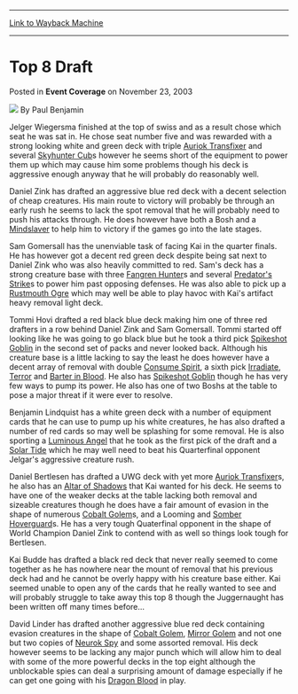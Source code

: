 
---
[Link to Wayback Machine](https://web.archive.org/web/20171031065520/https://magic.wizards.com/en/articles/archive/event-coverage/top-8-draft-2003-11-23)

[_metadata_:author]:- "Paul Benjamin"
[_metadata_:description]:- "Jelger Wiegersma finished at the top of swiss and as a result chose which seat he was sat in. He chose seat number five and was rewarded with a strong looking white and green deck with triple Auriok Transfixer and several Skyhunter Cubs however he seems short of the equipment to power them up which may cause him some problems though his deck is aggressive enough anyway that he will probably do reasonably well."
[_metadata_:generator]:- "Drupal 7 (http://drupal.org)"
[_metadata_:node]:- "775216"
[_metadata_:publish_date]:- "2003-11-23"
[_metadata_:source]:- "div-main-content"
[_metadata_:title]:- "Top 8 Draft"
[_metadata_:wayback_capture_timestamp]:- "2017-10-31 06:55:20"
[_metadata_:wayback_raw_url]:- "https://web.archive.org/web/20171031065520id_/https://magic.wizards.com/en/articles/archive/event-coverage/top-8-draft-2003-11-23"
[_metadata_:wayback_url]:- "https://magic.wizards.com/en/articles/archive/event-coverage/top-8-draft-2003-11-23"
---


Top 8 Draft
===========



 Posted in **Event Coverage**
 on November 23, 2003 






![](https://media.magic.wizards.com/styles/auth_small/public/generic-avatar-150_617.png)
By Paul Benjamin











Jelger Wiegersma finished at the top of swiss and as a result chose which seat he was sat in. He chose seat number five and was rewarded with a strong looking white and green deck with triple [Auriok Transfixer](http://gatherer.wizards.com/Pages/Card/Details.aspx?name=Auriok+Transfixer) and several [Skyhunter Cub](http://gatherer.wizards.com/Pages/Card/Details.aspx?name=Skyhunter+Cub)s however he seems short of the equipment to power them up which may cause him some problems though his deck is aggressive enough anyway that he will probably do reasonably well. 

Daniel Zink has drafted an aggressive blue red deck with a decent selection of cheap creatures. His main route to victory will probably be through an early rush he seems to lack the spot removal that he will probably need to push his attacks through. He does however have both a Bosh and a [Mindslaver](http://gatherer.wizards.com/Pages/Card/Details.aspx?name=Mindslaver) to help him to victory if the games go into the late stages.

Sam Gomersall has the unenviable task of facing Kai in the quarter finals. He has however got a decent red green deck despite being sat next to Daniel Zink who was also heavily committed to red. Sam's deck has a strong creature base with three [Fangren Hunter](http://gatherer.wizards.com/Pages/Card/Details.aspx?name=Fangren+Hunter)s and several [Predator's Strike](http://gatherer.wizards.com/Pages/Card/Details.aspx?name=Predator%27s+Strike)s to power him past opposing defenses. He was also able to pick up a [Rustmouth Ogre](http://gatherer.wizards.com/Pages/Card/Details.aspx?name=Rustmouth+Ogre) which may well be able to play havoc with Kai's artifact heavy removal light deck. 

Tommi Hovi drafted a red black blue deck making him one of three red drafters in a row behind Daniel Zink and Sam Gomersall. Tommi started off looking like he was going to go black blue but he took a third pick [Spikeshot Goblin](http://gatherer.wizards.com/Pages/Card/Details.aspx?name=Spikeshot+Goblin) in the second set of packs and never looked back. Although his creature base is a little lacking to say the least he does however have a decent array of removal with double [Consume Spirit](http://gatherer.wizards.com/Pages/Card/Details.aspx?name=Consume+Spirit), a sixth pick [Irradiate](http://gatherer.wizards.com/Pages/Card/Details.aspx?name=Irradiate), [Terror](http://gatherer.wizards.com/Pages/Card/Details.aspx?name=Terror) and [Barter in Blood](http://gatherer.wizards.com/Pages/Card/Details.aspx?name=Barter+in+Blood). He also has [Spikeshot Goblin](http://gatherer.wizards.com/Pages/Card/Details.aspx?name=Spikeshot+Goblin) though he has very few ways to pump its power. He also has one of two Boshs at the table to pose a major threat if it were ever to resolve.

Benjamin Lindquist has a white green deck with a number of equipment cards that he can use to pump up his white creatures, he has also drafted a number of red cards so may well be splashing for some removal. He is also sporting a [Luminous Angel](http://gatherer.wizards.com/Pages/Card/Details.aspx?name=Luminous+Angel) that he took as the first pick of the draft and a [Solar Tide](http://gatherer.wizards.com/Pages/Card/Details.aspx?name=Solar+Tide) which he may well need to beat his Quarterfinal opponent Jelgar's aggressive creature rush.

Daniel Bertlesen has drafted a UWG deck with yet more [Auriok Transfixer](http://gatherer.wizards.com/Pages/Card/Details.aspx?name=Auriok+Transfixer)s, he also has an [Altar of Shadows](http://gatherer.wizards.com/Pages/Card/Details.aspx?name=Altar+of+Shadows) that Kai wanted for his deck. He seems to have one of the weaker decks at the table lacking both removal and sizeable creatures though he does have a fair amount of evasion in the shape of numerous [Cobalt Golem](http://gatherer.wizards.com/Pages/Card/Details.aspx?name=Cobalt+Golem)s, and a Looming and [Somber Hoverguard](http://gatherer.wizards.com/Pages/Card/Details.aspx?name=Somber+Hoverguard)s. He has a very tough Quaterfinal opponent in the shape of World Champion Daniel Zink to contend with as well so things look tough for Bertlesen.

Kai Budde has drafted a black red deck that never really seemed to come together as he has nowhere near the mount of removal that his previous deck had and he cannot be overly happy with his creature base either. Kai seemed unable to open any of the cards that he really wanted to see and will probably struggle to take away this top 8 though the Juggernaught has been written off many times before…

David Linder has drafted another aggressive blue red deck containing evasion creatures in the shape of [Cobalt Golem](http://gatherer.wizards.com/Pages/Card/Details.aspx?name=Cobalt+Golem), [Mirror Golem](http://gatherer.wizards.com/Pages/Card/Details.aspx?name=Mirror+Golem) and not one but two copies of [Neurok Spy](http://gatherer.wizards.com/Pages/Card/Details.aspx?name=Neurok+Spy) and some assorted removal. His deck however seems to be lacking any major punch which will allow him to deal with some of the more powerful decks in the top eight although the unblockable spies can deal a surprising amount of damage especially if he can get one going with his [Dragon Blood](http://gatherer.wizards.com/Pages/Card/Details.aspx?name=Dragon+Blood) in play. 







